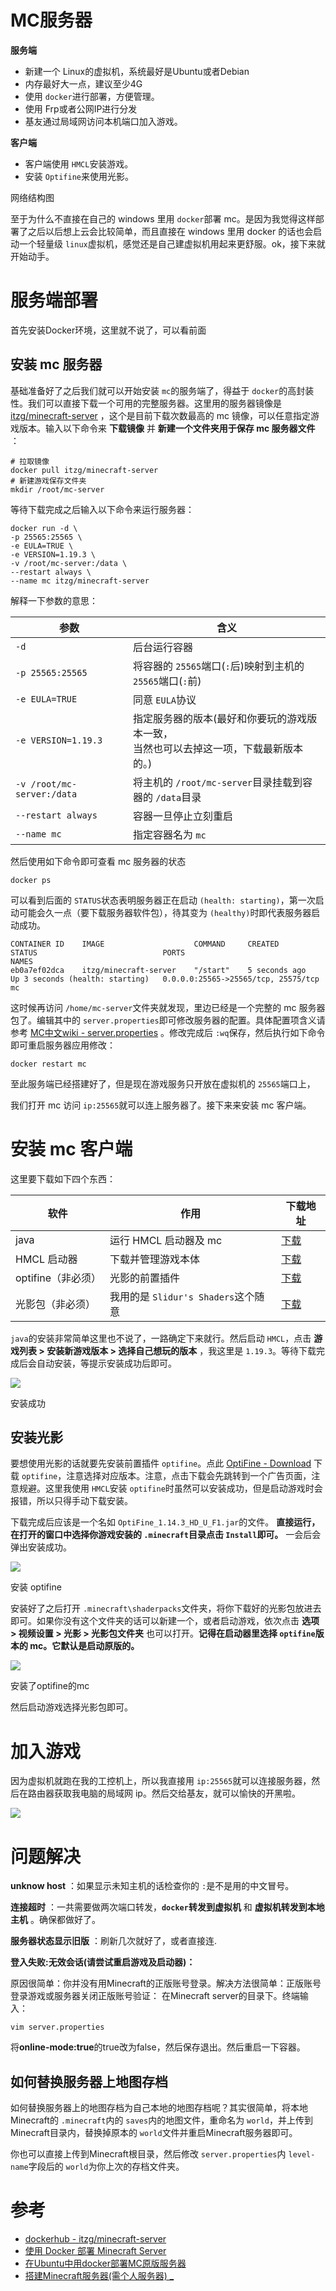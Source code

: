 # MC服务器


**服务端**

* 新建一个 Linux的虚拟机，系统最好是Ubuntu或者Debian
* 内存最好大一点，建议至少4G
* 使用 `docker`进行部署，方便管理。
* 使用 Frp或者公网IP进行分发
* 基友通过局域网访问本机端口加入游戏。

**客户端**

* 客户端使用 `HMCL`安装游戏。
* 安装 `Optifine`来使用光影。


网络结构图

至于为什么不直接在自己的 windows 里用 `docker`部署 mc。是因为我觉得这样部署了之后以后想上云会比较简单，而且直接在 windows 里用 docker 的话也会启动一个轻量级 `linux`虚拟机，感觉还是自己建虚拟机用起来更舒服。ok，接下来就开始动手。

# 服务端部署

首先安装Docker环境，这里就不说了，可以看前面

## 安装 mc 服务器

基础准备好了之后我们就可以开始安装 `mc`的服务端了，得益于 `docker`的高封装性。我们可以直接下载一个可用的完整服务器。这里用的服务器镜像是 [itzg/minecraft-server](https://links.jianshu.com/go?to=https%3A%2F%2Fhub.docker.com%2Fr%2Fitzg%2Fminecraft-server%2F) ，这个是目前下载次数最高的 mc 镜像，可以任意指定游戏版本。输入以下命令来 **下载镜像** 并  **新建一个文件夹用于保存 mc 服务器文件** ：

```
# 拉取镜像
docker pull itzg/minecraft-server
# 新建游戏保存文件夹
mkdir /root/mc-server
```

等待下载完成之后输入以下命令来运行服务器：

```
docker run -d \
-p 25565:25565 \
-e EULA=TRUE \
-e VERSION=1.19.3 \
-v /root/mc-server:/data \
--restart always \
--name mc itzg/minecraft-server
```

解释一下参数的意思：

| 参数                         | 含义                                                                                       |
| ---------------------------- | ------------------------------------------------------------------------------------------ |
| `-d`                       | 后台运行容器                                                                               |
| `-p 25565:25565`           | 将容器的 `25565`端口(`:`后)映射到主机的 `25565`端口(`:`前)                         |
| `-e EULA=TRUE`             | 同意 `EULA`协议                                                                          |
| `-e VERSION=1.19.3`        | 指定服务器的版本(最好和你要玩的游戏版本一致，<br />当然也可以去掉这一项，下载最新版本的。) |
| `-v /root/mc-server:/data` | 将主机的 `/root/mc-server`目录挂载到容器的 `/data`目录                                 |
| `--restart always`         | 容器一旦停止立刻重启                                                                       |
| `--name mc`                | 指定容器名为 `mc`                                                                        |

然后使用如下命令即可查看 mc 服务器的状态

```
docker ps
```

可以看到后面的 `STATUS`状态表明服务器正在启动 `(health: starting)`，第一次启动可能会久一点（要下载服务器软件包），待其变为 `(healthy)`时即代表服务器启动成功。

```
CONTAINER ID    IMAGE                    COMMAND     CREATED           STATUS                            PORTS                                 NAMES
eb0a7ef02dca    itzg/minecraft-server    "/start"    5 seconds ago     Up 3 seconds (health: starting)   0.0.0.0:25565->25565/tcp, 25575/tcp   mc
```

这时候再访问 `/home/mc-server`文件夹就发现，里边已经是一个完整的 mc 服务器包了。编辑其中的 `server.properties`即可修改服务器的配置。具体配置项含义请参考 [MC中文wiki - server.properties](https://links.jianshu.com/go?to=https%3A%2F%2Fminecraft-zh.gamepedia.com%2Findex.php%3Ftitle%3DServer.properties%26variant%3Dzh) 。修改完成后 `:wq`保存，然后执行如下命令即可重启服务器应用修改：

```
docker restart mc
```

至此服务端已经搭建好了，但是现在游戏服务只开放在虚拟机的 `25565`端口上，

我们打开 mc 访问 `ip:25565`就可以连上服务器了。接下来来安装 mc 客户端。

# 安装 mc 客户端

这里要下载如下四个东西：

| 软件               | 作用                                  | 下载地址                                         |
| ------------------ | ------------------------------------- | ------------------------------------------------ |
| java               | 运行 HMCL 启动器及 mc                 | [下载](https://www.java.com/zh_CN/)                 |
| HMCL 启动器        | 下载并管理游戏本体                    | [下载](http://hmcl.huangyuhui.net/download#)        |
| optifine（非必须） | 光影的前置插件                        | [下载](https://optifine.net/downloads)              |
| 光影包（非必须）   | 我用的是 `Slidur's Shaders`这个随意 | [下载](http://www.mcbbs.net/thread-860071-1-1.html) |

`java`的安装非常简单这里也不说了，一路确定下来就行。然后启动 `HMCL`，点击  **游戏列表 > 安装新游戏版本 > 选择自己想玩的版本** ，我这里是 `1.19.3`。等待下载完成后会自动安装，等提示安装成功后即可。

![](//upload-images.jianshu.io/upload_images/13523736-b45704a41f36653c.png?imageMogr2/auto-orient/strip|imageView2/2/w/800/format/webp)

安装成功

## 安装光影

要想使用光影的话就要先安装前置插件 `optifine`。点此 [OptiFine - Download]( https://optifine.net/downloads) 下载 `optifine`，注意选择对应版本。注意，点击下载会先跳转到一个广告页面，注意规避。这里我使用 `HMCL`安装 `optifine`时虽然可以安装成功，但是启动游戏时会报错，所以只得手动下载安装。

下载完成后应该是一个名如 `OptiFine_1.14.3_HD_U_F1.jar`的文件。 **直接运行，在打开的窗口中选择你游戏安装的 `.minecraft`目录点击 `Install`即可。** 一会后会弹出安装成功。

![](//upload-images.jianshu.io/upload_images/13523736-06723d92b8bb576b.png?imageMogr2/auto-orient/strip|imageView2/2/w/400/format/webp)

安装 optifine

安装好了之后打开 `.minecraft\shaderpacks`文件夹，将你下载好的光影包放进去即可。如果你没有这个文件夹的话可以新建一个，或者启动游戏，依次点击 **选项 > 视频设置 > 光影 > 光影包文件夹** 也可以打开。**记得在启动器里选择 `optifine`版本的 mc。它默认是启动原版的。**

![](//upload-images.jianshu.io/upload_images/13523736-0ae007b034963a92.png?imageMogr2/auto-orient/strip|imageView2/2/w/800/format/webp)

安装了optifine的mc

然后启动游戏选择光影包即可。

# 加入游戏

因为虚拟机就跑在我的工控机上，所以我直接用 `ip:25565`就可以连接服务器，然后在路由器获取我电脑的局域网 ip。然后交给基友，就可以愉快的开黑啦。

![](//upload-images.jianshu.io/upload_images/13523736-4fe3502f42b96349.png?imageMogr2/auto-orient/strip|imageView2/2/w/1200/format/webp)


# 问题解决

 **unknow host** ：如果显示未知主机的话检查你的 `:`是不是用的中文冒号。

 **连接超时** ：一共需要做两次端口转发，**`docker`转发到虚拟机** 和  **虚拟机转发到本地主机** 。确保都做好了。

 **服务器状态显示旧版** ：刷新几次就好了，或者直接连.

**登入失败:无效会话(请尝试重启游戏及启动器)：**

原因很简单：你并没有用Minecraft的正版账号登录。解决方法很简单：正版账号登录游戏或服务器关闭正版账号验证：
在Minecraft server的目录下。终端输入：

```
vim server.properties
```

将**online-mode:true**的true改为false，然后保存退出。然后重启一下容器。


## 如何替换服务器上地图存档

如何替换服务器上的地图存档为自己本地的地图存档呢？其实很简单，将本地Minecraft的 `.minecraft`内的 `saves`内的地图文件，重命名为 `world`，并上传到Minecraft目录内，替换掉原本的 `world`文件并重启Minecraft服务器即可。

你也可以直接上传到Minecraft根目录，然后修改 `server.properties`内 `level-name`字段后的 `world`为你上次的存档文件夹。

# 参考

* [dockerhub - itzg/minecraft-server](https://links.jianshu.com/go?to=https%3A%2F%2Fhub.docker.com%2Fr%2Fitzg%2Fminecraft-server%2F)
* [使用 Docker 部署 Minecraft Server](https://links.jianshu.com/go?to=https%3A%2F%2Ftrafficmgr.net%2F2019%2F02%2F01%2Fdocker-minecraft%2F%23%25E5%25BC%2580%25E7%25AE%25B1%25E5%258D%25B3%25E7%2594%25A8)
* [在Ubuntu中用docker部署MC原版服务器](https://www.jianshu.com/p/5eefebb53929)
* [搭建Minecraft服务器(需个人服务器) _](https://www.mintimate.cn/2019/06/21/Minecraft%E6%9C%8D%E5%8A%A1%E5%99%A8%E8%BF%9B%E9%98%B6/)
